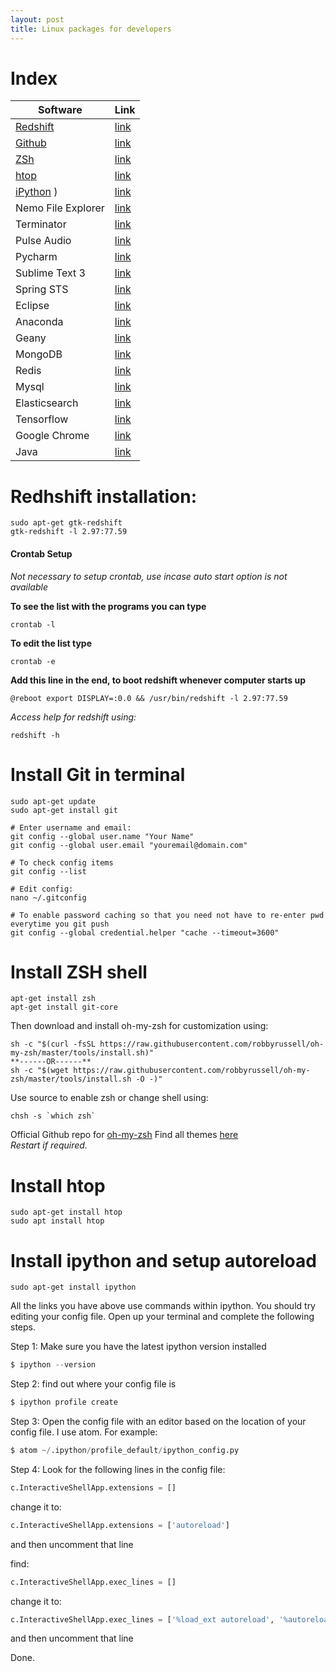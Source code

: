 ```yaml
---
layout: post
title: Linux packages for developers
---
```


# Index
Software | Link |
| ------------ | ------------- | 
| [Redshift](#redshift) | [link](https://encrypted.google.com/) | 
| [Github](#git) | [link](https://encrypted.google.com/) | 
| [ZSh](#zsh) | [link](https://encrypted.google.com/) | 
| [htop](#htop) | [link](https://encrypted.google.com/) | 
| [iPython](#ipython) )  | [link](https://encrypted.google.com/) | 
| Nemo File Explorer | [link](https://encrypted.google.com/) | 
| Terminator | [link](https://encrypted.google.com/) | 
| Pulse Audio | [link](https://encrypted.google.com/) | 
| Pycharm | [link](https://encrypted.google.com/) | 
| Sublime Text 3 | [link](https://encrypted.google.com/) | 
| Spring STS | [link](https://encrypted.google.com/) | 
| Eclipse | [link](https://encrypted.google.com/) | 
| Anaconda | [link](https://encrypted.google.com/) | 
| Geany | [link](https://encrypted.google.com/) | 
| MongoDB | [link](https://encrypted.google.com/) | 
| Redis | [link](https://encrypted.google.com/) | 
| Mysql | [link](https://encrypted.google.com/) | 
| Elasticsearch | [link](https://encrypted.google.com/) | 
| Tensorflow | [link](https://encrypted.google.com/) | 
| Google Chrome | [link](https://encrypted.google.com/) | 
| Java | [link](https://encrypted.google.com/) | 


<a name="redshift"></a>
# Redhshift installation: 

```
sudo apt-get gtk-redshift
gtk-redshift -l 2.97:77.59
```

#### Crontab Setup

*Not necessary to setup crontab, use incase auto start option is not available*

**To see the list with the programs you can type**

```
crontab -l
```

**To edit the list type**
```
crontab -e
```

**Add this line in the end, to boot redshift whenever computer starts up**
```
@reboot export DISPLAY=:0.0 && /usr/bin/redshift -l 2.97:77.59
```

*Access help for redshift using:*
```
redshift -h
```

<a name="git"></a>
# Install Git in terminal 
```
sudo apt-get update
sudo apt-get install git

# Enter username and email:
git config --global user.name "Your Name"
git config --global user.email "youremail@domain.com"

# To check config items
git config --list

# Edit config:
nano ~/.gitconfig

# To enable password caching so that you need not have to re-enter pwd everytime you git push
git config --global credential.helper "cache --timeout=3600"

```

<a name="zsh"></a>
# Install ZSH shell 

```
apt-get install zsh
apt-get install git-core
```
Then download and install oh-my-zsh for customization using:
```
sh -c "$(curl -fsSL https://raw.githubusercontent.com/robbyrussell/oh-my-zsh/master/tools/install.sh)"
**------OR------**	
sh -c "$(wget https://raw.githubusercontent.com/robbyrussell/oh-my-zsh/master/tools/install.sh -O -)"
```
Use source to enable zsh or change shell using:
```
chsh -s `which zsh`
```
Official Github repo for [oh-my-zsh](https://github.com/robbyrussell/oh-my-zsh)	
Find all themes [here](https://github.com/robbyrussell/oh-my-zsh/wiki/External-themes)	
*Restart if required.* 	

<a name="htop"></a>
# Install htop  
```
sudo apt-get install htop
sudo apt install htop
```


<a name="ipython"></a>
# Install ipython and setup autoreload  
```
sudo apt-get install ipython
```
All the links you have above use commands within ipython. You should try editing your config file. Open up your terminal and complete the following steps.

Step 1: Make sure you have the latest ipython version installed
```python
$ ipython --version
```
Step 2: find out where your config file is
```python
$ ipython profile create
```
Step 3: Open the config file with an editor based on the location of your config file. I use atom. For example:
```python
$ atom ~/.ipython/profile_default/ipython_config.py
```
Step 4: Look for the following lines in the config file:
```python
c.InteractiveShellApp.extensions = []
```
change it to:
```python
c.InteractiveShellApp.extensions = ['autoreload']
```
and then uncomment that line

find:
```python
c.InteractiveShellApp.exec_lines = []
```
change it to:
```python
c.InteractiveShellApp.exec_lines = ['%load_ext autoreload', '%autoreload 2']
```
and then uncomment that line

Done.
